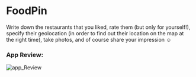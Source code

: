 # FoodPin

Write down the restaurants that you liked, rate them (but only for yourself!), specify their geolocation (in order to find out their location on the map at the right time), take photos, and of course share your impression ☺️

### App Review:
![app_Review](https://github.com/memxr1es/FoodPin/assets/74443799/427cbf44-4e22-4a1c-abe1-74d9d2ecd009)
